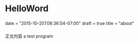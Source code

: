 # HelloWord
###
date = "2015-10-25T08:36:54-07:00"
draft = true
title = "about"
###

正文内容
a test program
